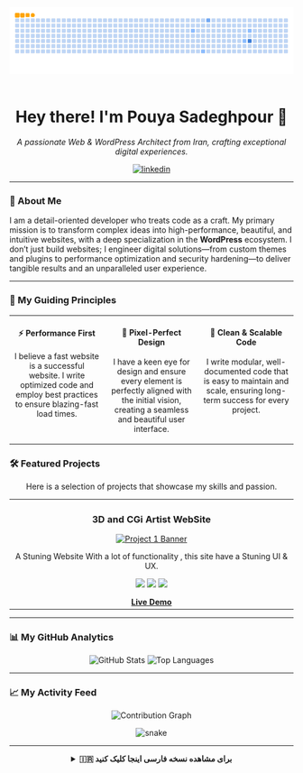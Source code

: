 
<div align="center">
<img src="https://raw.githubusercontent.com/pouya-wp/pouya-wp/output/ocean.gif" alt="Ocean Snake Animation">
</div>
<br>

<h1 align="center">Hey there! I'm Pouya Sadeghpour 👋</h1>
<p align="center">
  <i>A passionate Web & WordPress Architect from Iran, crafting exceptional digital experiences.</i>
</p>
<p align="center">
  <a href='https://www.linkedin.com/in/pouya-sadeghpoor/'><img alt="linkedin" src="https://img.shields.io/badge/LinkedIn-0077B5?style=for-the-badge&logo=linkedin&logoColor=white" height='28px'/></a>
  </p>

---

<h3>🧐 About Me</h3>

I am a detail-oriented developer who treats code as a craft. My primary mission is to transform complex ideas into high-performance, beautiful, and intuitive websites, with a deep specialization in the **WordPress** ecosystem. I don’t just build websites; I engineer digital solutions—from custom themes and plugins to performance optimization and security hardening—to deliver tangible results and an unparalleled user experience.

---

<h3>🚀 My Guiding Principles</h3>
<table width="100%">
  <tr>
    <td width="33%" valign="top">
      <h4 align="center">⚡ Performance First</h4>
      <p align="center">I believe a fast website is a successful website. I write optimized code and employ best practices to ensure blazing-fast load times.</p>
    </td>
    <td width="33%" valign="top">
      <h4 align="center">🎨 Pixel-Perfect Design</h4>
      <p align="center">I have a keen eye for design and ensure every element is perfectly aligned with the initial vision, creating a seamless and beautiful user interface.</p>
    </td>
    <td width="33%" valign="top">
      <h4 align="center">🧩 Clean & Scalable Code</h4>
      <p align="center">I write modular, well-documented code that is easy to maintain and scale, ensuring long-term success for every project.</p>
    </td>
  </tr>
</table>


<h3>🛠️ Featured Projects</h3>
<p align="center">Here is a selection of projects that showcase my skills and passion.</p>
<table width="100%">
  <tr>
    <td width="50%" valign="top">
      <h3 align="center">3D and CGi Artist WebSite</h3>
      <div align="center">
        <a href="amixcgi.com" target="_blank"><img src="https://www.pouya-wp.ir/wp-content/uploads/2025/06/screencapture-amixcgi-2025-06-20-10_18_30.webp" alt="Project 1 Banner"></a>
        <p>A Stuning Website With a lot of functionality , this site have a Stuning UI & UX.</p>
        <p>
          <img src="https://img.shields.io/badge/-WordPress-21759B?style=flat-square&logo=wordpress&logoColor=white">
          <img src="https://img.shields.io/badge/-WooCommerce-96588A?style=flat-square&logo=woocommerce&logoColor=white">
          <img src="https://img.shields.io/badge/-PHP-777BB4?style=flat-square&logo=php&logoColor=white">
        </p>
        <b> <a href="amixcgi.com">Live Demo</a></b>
      </div>
  </tr>
</table>

---

<h3>📊 My GitHub Analytics</h3>
<p align="center">
  <img src="https://github-readme-stats.vercel.app/api?username=pouya-wp&show_icons=true&theme=tokyonight&include_all_commits=true&count_private=true&hide_border=true" alt="GitHub Stats" width="49%"/>
  <img src="https://github-readme-stats.vercel.app/api/top-langs?username=pouya-wp&layout=compact&theme=tokyonight&hide_border=true" alt="Top Languages" width="49%"/>
</p>

---

<h3>📈 My Activity Feed</h3>
<p align="center">
  <img src="https://github-readme-activity-graph.vercel.app/graph?username=pouya-wp&theme=tokyo-night&hide_border=true" alt="Contribution Graph" />
</p>
<p align="center">
  <img src="https://raw.githubusercontent.com/pouya-wp/pouya-wp/output/github-contribution-grid-snake-dark.svg" alt="snake">
</p>
</details>

<hr>

<details>
<summary align="center"><b> 🇮🇷 برای مشاهده نسخه فارسی اینجا کلیک کنید </b></summary>
<br>

<h1 align="center">سلام! من پویا صادق‌پور هستم 👋</h1>
<p align="center">
  <i>یک معمار وب و متخصص وردپرس از ایران، در حال ساختن تجربیات دیجیتال فراموش‌نشدنی.</i>
</p>
<p align="center">
  <a href='https://www.linkedin.com/in/pouya-sadeghpoor/'><img alt="linkedin" src="https://img.shields.io/badge/ارتباط_در_لینکدین-0077B5?style=for-the-badge&logo=linkedin&logoColor=white" height='28px'/></a>
  </p>

---

<h3>🧐 درباره من</h3>

من یک توسعه‌دهنده جزئی‌نگر هستم که کدنویسی را یک هنر می‌دانم. مأموریت اصلی من تبدیل ایده‌های پیچیده به وب‌سایت‌های <b>سریع، زیبا و قدرتمند</b> با تمرکز ویژه روی اکوسیستم <b>وردپرس</b> است. من فقط وب‌سایت نمی‌سازم؛ من راه‌حل‌های دیجیتال مهندسی می‌کنم—از ساخت قالب‌ها و پلاگین‌های سفارشی گرفته تا بهینه‌سازی سرعت و امنیت—تا نتایج ملموس و تجربه‌ای بی‌نظیر برای کاربر نهایی ارائه دهم.

---

<h3>🚀 اصول حرفه‌ای من</h3>
<table width="100%">
  <tr>
    <td width="33%" valign="top">
      <h4 align="center">⚡ اولویت با سرعت</h4>
      <p align="center">من معتقدم یک وب‌سایت سریع، یک وب‌سایت موفق است. من کدهای بهینه می‌نویسم و از بهترین روش‌ها برای تضمین سرعت بارگذاری فوق‌العاده استفاده می‌کنم.</p>
    </td>
    <td width="33%" valign="top">
      <h4 align="center">🎨 طراحی بی‌نقص</h4>
      <p align="center">من به جزئیات طراحی اهمیت می‌دهم و اطمینان حاصل می‌کنم که هر عنصر با طرح اولیه کاملاً هماهنگ باشد تا یک رابط کاربری یکپارچه و زیبا خلق شود.</p>
    </td>
    <td width="33%" valign="top">
      <h4 align="center">🧩 کد تمیز و مقیاس‌پذیر</h4>
      <p align="center">من کدهای ماژولار و مستندسازی‌شده می‌نویسم که نگهداری و توسعه آن آسان باشد و موفقیت بلندمدت هر پروژه را تضمین کند.</p>
    </td>
  </tr>
</table>

---

<h3>🛠️ پروژه‌های منتخب</h3>
<p align="center">گلچینی از پروژه‌هایی که مهارت و اشتیاق من را به نمایش می‌گذارند.</p>
<table width="100%">
  <tr>
    <td width="50%" valign="top">
      <h3 align="center">پلتفرم فروشگاهی پیشرفته</h3>
      <div align="center">
        <a href="[PROJECT_LINK]" target="_blank"><img src="https://via.placeholder.com/400x200/1a1b27/bf91f3?text=پروژه+فروشگاهی" alt="Project 1 Banner"></a>
        <p>یک قالب ووکامرس کاملاً اختصاصی با قابلیت‌های سفارشی، فیلترهای پیشرفته محصولات و فرآیند خرید بهینه‌سازی‌شده برای افزایش نرخ تبدیل.</p>
        <p>
          <img src="https://img.shields.io/badge/-WordPress-21759B?style=flat-square&logo=wordpress&logoColor=white">
          <img src="https://img.shields.io/badge/-WooCommerce-96588A?style=flat-square&logo=woocommerce&logoColor=white">
          <img src="https://img.shields.io/badge/-PHP-777BB4?style=flat-square&logo=php&logoColor=white">
        </p>
        <b><a href="[REPO_LINK]">بررسی کد</a> • <a href="[DEMO_LINK]">مشاهده دمو</a></b>
      </div>
    </td>
    <td width="50%" valign="top">
      <h3 align="center">پورتفولیو با Headless CMS</h3>
      <div align="center">
        <a href="[PROJECT_LINK]" target="_blank"><img src="https://via.placeholder.com/400x200/1a1b27/bf91f3?text=پروژه+پورتفولیو" alt="Project 2 Banner"></a>
        <p>یک پورتفولیو شخصی فوق‌سریع با فرانت‌اند React و استفاده از وردپرس و WP REST API به عنوان یک Headless CMS برای مدیریت محتوا.</p>
        <p>
          <img src="https://img.shields.io/badge/-React-20232A?style=flat-square&logo=react&logoColor=61DAFB">
          <img src="https://img.shields.io/badge/-WordPress-21759B?style=flat-square&logo=wordpress&logoColor=white">
          <img src="https://img.shields.io/badge/-REST_API-000000?style=flat-square&logo=databricks&logoColor=white">
        </p>
        <b><a href="[REPO_LINK]">بررسی کد</a> • <a href="[DEMO_LINK]">مشاهده دمو</a></b>
      </div>
    </td>
  </tr>
</table>

---

<h3>⚙️ زرادخانه تکنولوژی من</h3>
<details>
  <summary align="center">برای مشاهده تمام تکنولوژی‌هایی که استفاده می‌کنم کلیک کنید</summary>
  <br>
  </details>

---

<h3>📊 آمار گیتهاب من</h3>
<p align="center">
  <img src="https://github-readme-stats.vercel.app/api?username=pouya-wp&show_icons=true&theme=tokyonight&include_all_commits=true&count_private=true&hide_border=true" alt="GitHub Stats" width="49%"/>
  <img src="https://github-readme-stats.vercel.app/api/top-langs?username=pouya-wp&layout=compact&theme=tokyonight&hide_border=true" alt="Top Languages" width="49%"/>
</p>

---

<h3>📈 فید فعالیت‌های من</h3>
<p align="center">
  <img src="https://github-readme-activity-graph.vercel.app/graph?username=pouya-wp&theme=tokyo-night&hide_border=true" alt="Contribution Graph" />
</p>
<p align="center">
  <img src="https://raw.githubusercontent.com/pouya-wp/pouya-wp/output/github-contribution-grid-snake-dark.svg" alt="snake">
</p>
</details>
